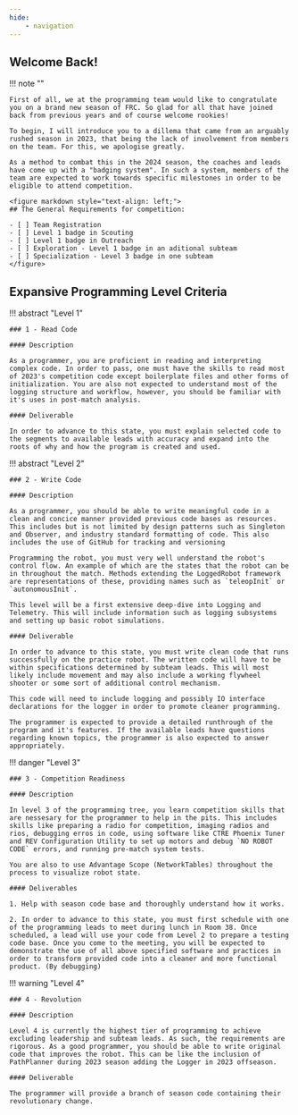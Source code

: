 ```yaml
---
hide: 
    - navigation
---
```


## Welcome Back!

!!! note ""

    First of all, we at the programming team would like to congratulate you on a brand new season of FRC. So glad for all that have joined back from previous years and of course welcome rookies!

    To begin, I will introduce you to a dillema that came from an arguably rushed season in 2023, that being the lack of involvement from members on the team. For this, we apologise greatly. 

    As a method to combat this in the 2024 season, the coaches and leads have come up with a "badging system". In such a system, members of the team are expected to work towards specific milestones in order to be eligible to attend competition.

    <figure markdown style="text-align: left;">
    ## The General Requirements for competition:

    - [ ] Team Registration
    - [ ] Level 1 badge in Scouting
    - [ ] Level 1 badge in Outreach
    - [ ] Exploration - Level 1 badge in an aditional subteam
    - [ ] Specialization - Level 3 badge in one subteam
    </figure>

## Expansive Programming Level Criteria

!!! abstract "Level 1"

    ### 1 - Read Code

    #### Description

    As a programmer, you are proficient in reading and interpreting complex code. In order to pass, one must have the skills to read most of 2023's competition code except boilerplate files and other forms of initialization. You are also not expected to understand most of the logging structure and workflow, however, you should be familiar with it's uses in post-match analysis.

    #### Deliverable

    In order to advance to this state, you must explain selected code to the segments to available leads with accuracy and expand into the roots of why and how the program is created and used.

!!! abstract "Level 2"

    ### 2 - Write Code

    #### Description

    As a programmer, you should be able to write meaningful code in a clean and concice manner provided previous code bases as resources. This includes but is not limited by design patterns such as Singleton and Observer, and industry standard formatting of code. This also includes the use of GitHub for tracking and versioning

    Programming the robot, you must very well understand the robot's control flow. An example of which are the states that the robot can be in throughout the match. Methods extending the LoggedRobot framework are representations of these, providing names such as `teleopInit` or `autonomousInit`.

    This level will be a first extensive deep-dive into Logging and Telemetry. This will include information such as logging subsystems and setting up basic robot simulations.

    #### Deliverable

    In order to advance to this state, you must write clean code that runs successfully on the practice robot. The written code will have to be within specifications determined by subteam leads. This will most likely include movement and may also include a working flywheel shooter or some sort of additional control mechanism.

    This code will need to include logging and possibly IO interface declarations for the logger in order to promote cleaner programming.

    The programmer is expected to provide a detailed runthrough of the program and it's features. If the available leads have questions regarding known topics, the programmer is also expected to answer appropriately. 

!!! danger "Level 3"

    ### 3 - Competition Readiness

    #### Description

    In level 3 of the programming tree, you learn competition skills that are nessesary for the programmer to help in the pits. This includes skills like preparing a radio for competition, imaging radios and rios, debugging erros in code, using software like CTRE Phoenix Tuner and REV Configuration Utility to set up motors and debug `NO ROBOT CODE` errors, and running pre-match system tests.

    You are also to use Advantage Scope (NetworkTables) throughout the process to visualize robot state.

    #### Deliverables

    1. Help with season code base and thoroughly understand how it works.

    2. In order to advance to this state, you must first schedule with one of the programming leads to meet during lunch in Room 38. Once scheduled, a lead will use your code from Level 2 to prepare a testing code base. Once you come to the meeting, you will be expected to demonstrate the use of all above specified software and practices in order to transform provided code into a cleaner and more functional product. (By debugging)

!!! warning "Level 4"

    ### 4 - Revolution

    #### Description

    Level 4 is currently the highest tier of programming to achieve excluding leadership and subteam leads. As such, the requirements are rigorous. As a good programmer, you should be able to write original code that improves the robot. This can be like the inclusion of PathPlanner during 2023 season adding the Logger in 2023 offseason.

    #### Deliverable

    The programmer will provide a branch of season code containing their revolutionary change.